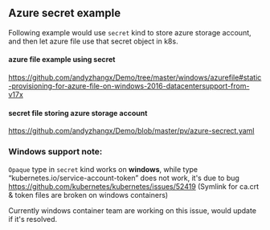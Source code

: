 ## Azure secret example 
Following example would use `secret` kind to store azure storage account, and then let azure file use that secret object in k8s.

#### azure file example using secret
https://github.com/andyzhangx/Demo/tree/master/windows/azurefile#static-provisioning-for-azure-file-on-windows-2016-datacentersupport-from-v17x

#### secret file storing azure storage account
https://github.com/andyzhangx/Demo/blob/master/pv/azure-secrect.yaml

### Windows support note:
`Opaque` type in `secret` kind works on **windows**, while type “kubernetes.io/service-account-token” does not work, it's due to bug https://github.com/kubernetes/kubernetes/issues/52419 (Symlink for ca.crt & token files are broken on windows containers)

Currently windows container team are working on this issue, would update if it's resolved.
